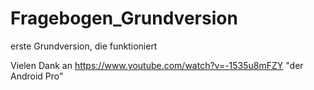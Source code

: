 # Fragebogen_Grundversion
erste Grundversion, die funktioniert

Vielen Dank an 
https://www.youtube.com/watch?v=-1535u8mFZY
"der Android Pro" 
